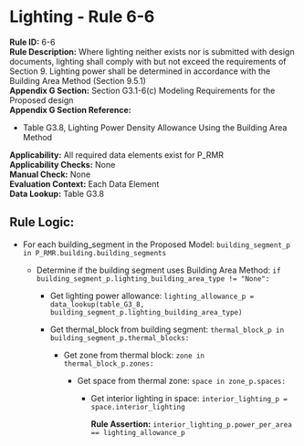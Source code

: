 
# Lighting - Rule 6-6

**Rule ID:** 6-6  
**Rule Description:** Where lighting neither exists nor is submitted with design documents, lighting shall comply with but not exceed the requirements of Section 9. Lighting power shall be determined in accordance with the Building Area Method (Section 9.5.1)  
**Appendix G Section:** Section G3.1-6(c) Modeling Requirements for the Proposed design  
**Appendix G Section Reference:**  

- Table G3.8, Lighting Power Density Allowance Using the Building Area Method  

**Applicability:** All required data elements exist for P_RMR  
**Applicability Checks:** None  
**Manual Check:** None  
**Evaluation Context:** Each Data Element  
**Data Lookup:** Table G3.8
## Rule Logic: 

- For each building_segment in the Proposed Model: ```building_segment_p in P_RMR.building.building_segments```  

  - Determine if the building segment uses Building Area Method: ```if building_segment_p.lighting_building_area_type != "None":```  

    - Get lighting power allowance: ```lighting_allowance_p = data_lookup(table_G3_8, building_segment_p.lighting_building_area_type)```  

    - Get thermal_block from building segment: ```thermal_block_p in building_segment_p.thermal_blocks:```  

      - Get zone from thermal block: ```zone in thermal_block_p.zones:```  

        - Get space from thermal zone: ```space in zone_p.spaces:```  

          - Get interior lighting in space: ```interior_lighting_p = space.interior_lighting```  

            **Rule Assertion:** ```interior_lighting_p.power_per_area == lighting_allowance_p```  
